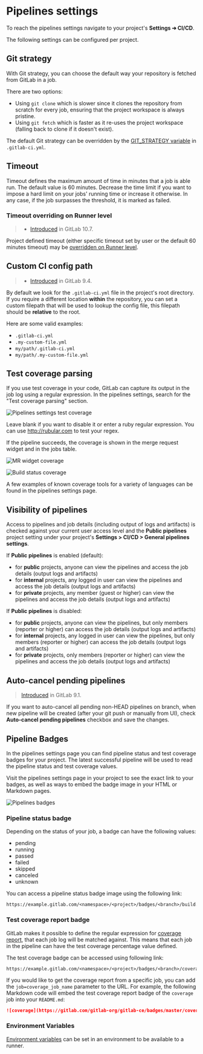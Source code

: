 # Pipelines settings

To reach the pipelines settings navigate to your project's
**Settings ➔ CI/CD**.

The following settings can be configured per project.

## Git strategy

With Git strategy, you can choose the default way your repository is fetched
from GitLab in a job.

There are two options:

- Using `git clone` which is slower since it clones the repository from scratch
  for every job, ensuring that the project workspace is always pristine.
- Using `git fetch` which is faster as it re-uses the project workspace (falling
  back to clone if it doesn't exist).

The default Git strategy can be overridden by the [GIT_STRATEGY variable][var]
in `.gitlab-ci.yml`.

## Timeout

Timeout defines the maximum amount of time in minutes that a job is able run.
The default value is 60 minutes. Decrease the time limit if you want to impose
a hard limit on your jobs' running time or increase it otherwise. In any case,
if the job surpasses the threshold, it is marked as failed.

### Timeout overriding on Runner level

> - [Introduced][ce-17221] in GitLab 10.7.

Project defined timeout (either specific timeout set by user or the default
60 minutes timeout) may be [overridden on Runner level][timeout overriding].

## Custom CI config path

>  - [Introduced][ce-12509] in GitLab 9.4.

By default we look for the `.gitlab-ci.yml` file in the project's root
directory. If you require a different location **within** the repository,
you can set a custom filepath that will be used to lookup the config file,
this filepath should be **relative** to the root.

Here are some valid examples:

- `.gitlab-ci.yml`
- `.my-custom-file.yml`
- `my/path/.gitlab-ci.yml`
- `my/path/.my-custom-file.yml`

## Test coverage parsing

If you use test coverage in your code, GitLab can capture its output in the
job log using a regular expression. In the pipelines settings, search for the
"Test coverage parsing" section.

![Pipelines settings test coverage](img/pipelines_settings_test_coverage.png)

Leave blank if you want to disable it or enter a ruby regular expression. You
can use http://rubular.com to test your regex.

If the pipeline succeeds, the coverage is shown in the merge request widget and
in the jobs table.

![MR widget coverage](img/pipelines_test_coverage_mr_widget.png)

![Build status coverage](img/pipelines_test_coverage_build.png)

A few examples of known coverage tools for a variety of languages can be found
in the pipelines settings page.

## Visibility of pipelines

Access to pipelines and job details (including output of logs and artifacts)
is checked against your current user access level and the **Public pipelines**
project setting under your project's **Settings > CI/CD > General pipelines settings**.

If **Public pipelines** is enabled (default):

- for **public** projects, anyone can view the pipelines and access the job details
  (output logs and artifacts)
- for **internal** projects, any logged in user can view the pipelines
  and access the job details
  (output logs and artifacts)
- for **private** projects, any member (guest or higher) can view the pipelines
  and access the job details
  (output logs and artifacts)

If **Public pipelines** is disabled:

- for **public** projects, anyone can view the pipelines, but only members
  (reporter or higher) can access the job details (output logs and artifacts)
- for **internal** projects, any logged in user can view the pipelines,
  but only members (reporter or higher) can access the job details (output logs
  and artifacts)
- for **private** projects, only members (reporter or higher)
  can view the pipelines and access the job details (output logs and artifacts)

## Auto-cancel pending pipelines

> [Introduced][ce-9362] in GitLab 9.1.

If you want to auto-cancel all pending non-HEAD pipelines on branch, when
new pipeline will be created (after your git push or manually from UI),
check **Auto-cancel pending pipelines** checkbox and save the changes.

## Pipeline Badges

In the pipelines settings page you can find pipeline status and test coverage
badges for your project. The latest successful pipeline will be used to read
the pipeline status and test coverage values.

Visit the pipelines settings page in your project to see the exact link to
your badges, as well as ways to embed the badge image in your HTML or Markdown
pages.

![Pipelines badges](img/pipelines_settings_badges.png)

### Pipeline status badge

Depending on the status of your job, a badge can have the following values:

- pending
- running
- passed
- failed
- skipped
- canceled
- unknown

You can access a pipeline status badge image using the following link:

```
https://example.gitlab.com/<namespace>/<project>/badges/<branch>/build.svg
```

### Test coverage report badge

GitLab makes it possible to define the regular expression for [coverage report],
that each job log will be matched against. This means that each job in the
pipeline can have the test coverage percentage value defined.

The test coverage badge can be accessed using following link:

```
https://example.gitlab.com/<namespace>/<project>/badges/<branch>/coverage.svg
```

If you would like to get the coverage report from a specific job, you can add
the `job=coverage_job_name` parameter to the URL. For example, the following
Markdown code will embed the test coverage report badge of the `coverage` job
into your `README.md`:

```markdown
![coverage](https://gitlab.com/gitlab-org/gitlab-ce/badges/master/coverage.svg?job=coverage)
```

### Environment Variables

[Environment variables](../../../ci/variables/README.html#variables) can be set in an environment to be available to a runner.

[var]: ../../../ci/yaml/README.md#git-strategy
[coverage report]: #test-coverage-parsing
[timeout overriding]: ../../../ci/runners/README.html#setting-maximum-job-timeout-for-a-runner
[ce-9362]: https://gitlab.com/gitlab-org/gitlab-ce/merge_requests/9362
[ce-12509]: https://gitlab.com/gitlab-org/gitlab-ce/merge_requests/12509
[ce-17221]: https://gitlab.com/gitlab-org/gitlab-ce/merge_requests/17221
